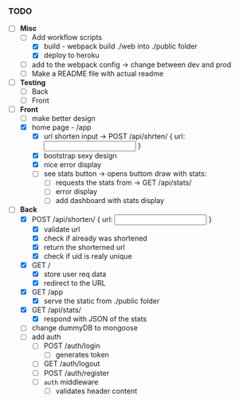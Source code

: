 ### TODO

- [ ] **Misc**
  - [ ] Add workflow scripts
    - [x] build - webpack build ./web into ./public folder
    - [x] deploy to heroku
  - [ ] add <baseUrl> to the webpack config -> change between dev and prod
  - [ ] Make a README file with actual readme
- [ ] **Testing**
  - [ ] Back
  - [ ] Front
- [ ] **Front**
  - [ ] make better design
  - [x] home page - /app
    - [x] url shorten input -> POST /api/shrten/ { url: <input url> }
    - [x] bootstrap sexy design
    - [x] nice error display
    - [ ] see stats button -> opens buttom draw with stats:
      - [ ] requests the stats from -> GET /api/stats/<UID>
      - [ ] error display
      - [ ] add dashboard with stats display
- [ ] **Back**
  - [x] POST /api/shorten/ { url: <input url> }
    - [x] validate url
    - [x] check if already was shortened
    - [x] return the shorterned url
    - [x] check if uid is realy unique
  - [x] GET /<UID>
    - [x] store user req data
    - [x] redirect to the URL
  - [x] GET /app
    - [x] serve the static from ./public folder
  - [x] GET /api/stats/<UID>
    - [x] respond with JSON of the stats
  - [ ] change dummyDB to mongoose
  - [ ] add auth
    - [ ] POST /auth/login
      - [ ] generates token
    - [ ] GET /auth/logout
    - [ ] POST /auth/register
    - [ ] `auth` middleware
      - [ ] validates header content
